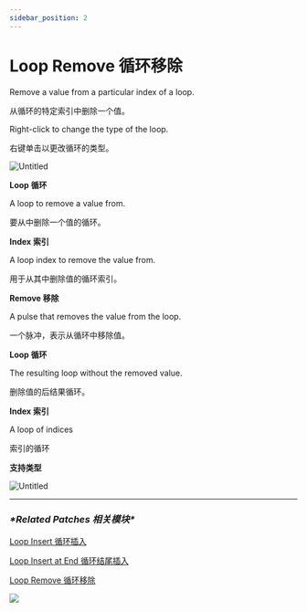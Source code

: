 ```yaml
---
sidebar_position: 2
---
```


# Loop Remove 循环移除

Remove a value from a particular index of a loop.

从循环的特定索引中删除一个值。

Right-click to change the type of the loop.

右键单击以更改循环的类型。

![Untitled](https://s3.us-west-2.amazonaws.com/secure.notion-static.com/d8cfdc38-8825-4baf-a5ec-b8e4ce9d84d7/Untitled.png?X-Amz-Algorithm=AWS4-HMAC-SHA256&X-Amz-Content-Sha256=UNSIGNED-PAYLOAD&X-Amz-Credential=AKIAT73L2G45EIPT3X45%2F20220602%2Fus-west-2%2Fs3%2Faws4_request&X-Amz-Date=20220602T173406Z&X-Amz-Expires=86400&X-Amz-Signature=f1a4619479fbd2421ec239681e5171f2a935b72ff8ecd895f2e012a9799cad36&X-Amz-SignedHeaders=host&response-content-disposition=filename%20%3D%22Untitled.png%22&x-id=GetObject)

**Loop 循环**

A loop to remove a value from.

要从中删除一个值的循环。

**Index 索引**

A loop index to remove the value from.

用于从其中删除值的循环索引。

**Remove 移除**

A pulse that removes the value from the loop.

一个脉冲，表示从循环中移除值。

**Loop 循环**

The resulting loop without the removed value.

删除值的后结果循环。

**Index 索引**

A loop of indices

索引的循环

**支持类型**

![Untitled](https://s3.us-west-2.amazonaws.com/secure.notion-static.com/f433308c-6688-41ce-bda5-b83ec4a9d7dd/Untitled.png?X-Amz-Algorithm=AWS4-HMAC-SHA256&X-Amz-Content-Sha256=UNSIGNED-PAYLOAD&X-Amz-Credential=AKIAT73L2G45EIPT3X45%2F20220602%2Fus-west-2%2Fs3%2Faws4_request&X-Amz-Date=20220602T173417Z&X-Amz-Expires=86400&X-Amz-Signature=19ac0e7f7797b5a2f3d053e4ef49e4df357cfe5e886cb83c9947cac967ece1b3&X-Amz-SignedHeaders=host&response-content-disposition=filename%20%3D%22Untitled.png%22&x-id=GetObject)

------

### ***\*Related Patches 相关模块\****

[Loop Insert 循环插入](https://www.notion.so/Loop-Insert-d237b5fec9bc481e9feb193f79f81fbf)

[Loop Insert at End 循环结尾插入](https://www.notion.so/Loop-Insert-at-End-4c86d7dcfe2041158b9228f5a811ce9c)

[Loop Remove 循环移除](https://www.notion.so/Loop-Remove-be83847723104a9c8d553130b28dd826)

![](https://s3.us-west-2.amazonaws.com/secure.notion-static.com/d86bf485-c4ad-4d50-ae82-c16da8850612/Untitled.png?X-Amz-Algorithm=AWS4-HMAC-SHA256&X-Amz-Content-Sha256=UNSIGNED-PAYLOAD&X-Amz-Credential=AKIAT73L2G45EIPT3X45%2F20220602%2Fus-west-2%2Fs3%2Faws4_request&X-Amz-Date=20220602T173425Z&X-Amz-Expires=86400&X-Amz-Signature=46b35fdf4c62181ed0631b36c1d05e49e974076077ce55d0cf575078b18da18c&X-Amz-SignedHeaders=host&response-content-disposition=filename%20%3D%22Untitled.png%22&x-id=GetObject)
